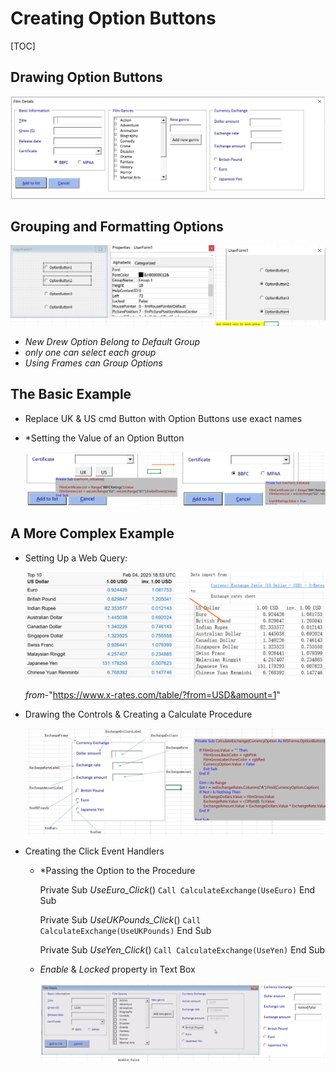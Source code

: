 # Creating Option Buttons

[TOC]

## Drawing Option Buttons

![opbtns](../images/opbtns.PNG)

## Grouping and Formatting Options

![optiongroupframe](../images/optiongroupframe.PNG)

- *New Drew Option Belong to Default Group*
- *only one can select each group* 
- *Using Frames can Group Options*

## The Basic Example

- Replace UK & US cmd Button with Option Buttons use exact names

- *Setting the Value of an Option Button 

  ![cmdtoop](../images/cmdtoop.PNG)

  

## A More Complex Example

- Setting Up a Web Query:

  ![weqexc](../images/weqexc.PNG)

  *from*-"https://www.x-rates.com/table/?from=USD&amount=1" 

- Drawing the Controls & Creating a Calculate  Procedure 

  ![exchangeproc](../images/exchangeproc.PNG)

- Creating the Click Event Handlers

  - *Passing the Option to the Procedure

    Private Sub *UseEuro_Click*()
        `Call CalculateExchange(UseEuro)`
    End Sub
  
    Private Sub *UseUKPounds_Click*()
        `Call CalculateExchange(UseUKPounds)`
    End Sub
  
    Private Sub *UseYen_Click*()
        `Call CalculateExchange(UseYen)`
    End Sub
  
  - *Enable* & *Locked* property in Text Box 
  
    ![lockenable](../images/lockenable.PNG)

